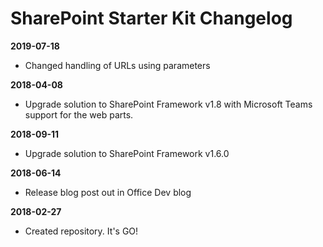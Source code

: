 # SharePoint Starter Kit Changelog #

**2019-07-18**
* Changed handling of URLs using parameters

**2018-04-08**
* Upgrade solution to SharePoint Framework v1.8 with Microsoft Teams support for the web parts.

**2018-09-11**
* Upgrade solution to SharePoint Framework v1.6.0

**2018-06-14**
* Release blog post out in Office Dev blog

**2018-02-27**
* Created repository. It's GO!
